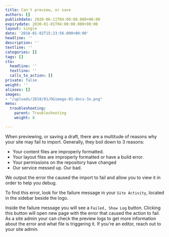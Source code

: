 ```yaml
---
title: Can't preview, or save
authors: []
publishdate: 2020-06-11T04:00:00.000+00:00
expirydate: 2030-01-01T04:00:00.000+00:00
layout: single
date: '2018-01-02T15:23:56.000+00:00'
headline: ''
description: ''
textline: ''
categories: []
tags: []
cta:
  headline: ''
  textline: ''
  calls_to_action: []
private: false
weight: ''
aliases: []
images:
- "/uploads/2018/01/OGimage-01-docs-3x.png"
menu:
  troubleshooting:
    parent: Troubleshooting
    weight: 8

---
```

When previewing, or saving a draft, there are a multitude of reasons why your site may fail to import. Generally, they boil down to 3 reasons:

* Your content files are improperly formatted.
* Your layout files are improperly formatted or have a build error.
* Your permissions on the repository have changed
* Our service messed up. Our bad.

We output the error the caused the import to fail and allow you to view it in order to help you debug.

To find this error, look for the failure message in your `Site Activity`, located in the sidebar beside the logo.

Inside the failure message you will see a `Failed, Show Log` button. Clicking this button will open new page with the error that caused the action to fail.
As a site admin your can check the preview logs to get more information about the error and what file is triggering it.
If you're an editor, reach out to your site admin.